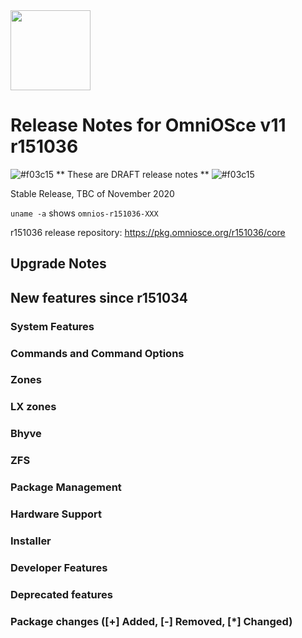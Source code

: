 <a href="https://omniosce.org">
<img src="https://omniosce.org/OmniOSce_logo.svg" height="128">
</a>

# Release Notes for OmniOSce v11 r151036
![#f03c15](https://placehold.it/15/f03c15/000000?text=+) ** These are DRAFT release notes ** ![#f03c15](https://placehold.it/15/f03c15/000000?text=+)

Stable Release, TBC of November 2020

`uname -a` shows `omnios-r151036-XXX`

r151036 release repository: https://pkg.omniosce.org/r151036/core

## Upgrade Notes

## New features since r151034

### System Features

### Commands and Command Options

### Zones

### LX zones

### Bhyve

### ZFS

### Package Management

### Hardware Support

### Installer

### Developer Features

### Deprecated features

### Package changes ([+] Added, [-] Removed, [\*] Changed)

